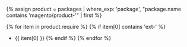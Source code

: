 {% assign product = packages | where_exp: 'package', "package.name contains 'magento/product-'" | first %}

{% for item in product.require %}
  {% if item[0] contains 'ext-' %}

*  {{ item[0] }}
  {% endif %}
{% endfor %}
